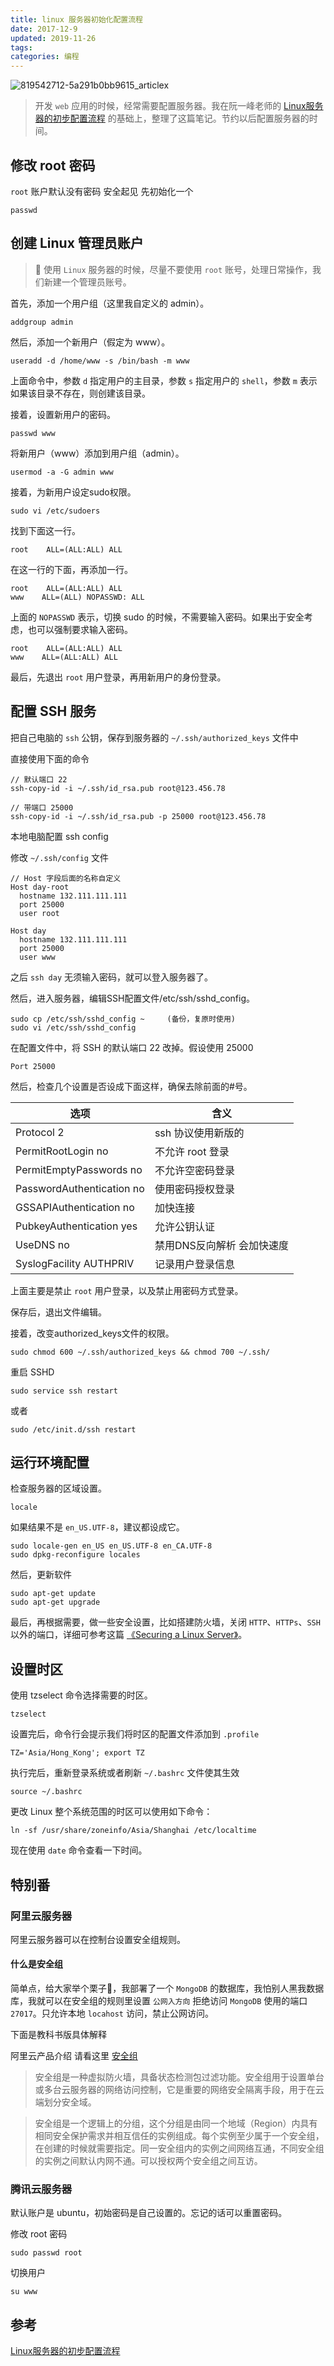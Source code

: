 ```yaml
---
title: linux 服务器初始化配置流程
date: 2017-12-9
updated: 2019-11-26
tags:
categories: 编程
---
```


![819542712-5a291b0bb9615_articlex](/media/819542712-5a291b0bb9615_articlex.jpeg)

> 开发 `web` 应用的时候，经常需要配置服务器。我在阮一峰老师的 [Linux服务器的初步配置流程](http://www.ruanyifeng.com/blog/2014/03/server_setup.html) 的基础上，整理了这篇笔记。节约以后配置服务器的时间。 

## 修改 root 密码

`root` 账户默认没有密码 安全起见 先初始化一个

```
passwd
```

## 创建 Linux 管理员账户

> 🐧 使用 `Linux` 服务器的时候，尽量不要使用 `root` 账号，处理日常操作，我们新建一个管理员账号。

首先，添加一个用户组（这里我自定义的 admin）。

```
addgroup admin
```

然后，添加一个新用户（假定为 www）。

```
useradd -d /home/www -s /bin/bash -m www

```

上面命令中，参数 `d` 指定用户的主目录，参数 `s` 指定用户的 `shell`，参数 `m` 表示如果该目录不存在，则创建该目录。

接着，设置新用户的密码。

```
passwd www
```

将新用户（www）添加到用户组（admin）。

```
usermod -a -G admin www 
```
接着，为新用户设定sudo权限。

```
sudo vi /etc/sudoers
```

找到下面这一行。

```
root    ALL=(ALL:ALL) ALL
```

在这一行的下面，再添加一行。

```
root    ALL=(ALL:ALL) ALL
www    ALL=(ALL) NOPASSWD: ALL
```

上面的 `NOPASSWD` 表示，切换 sudo 的时候，不需要输入密码。如果出于安全考虑，也可以强制要求输入密码。

```
root    ALL=(ALL:ALL) ALL
www    ALL=(ALL:ALL) ALL
```

最后，先退出 `root` 用户登录，再用新用户的身份登录。

## 配置 SSH 服务

把自己电脑的 `ssh` 公钥，保存到服务器的 `~/.ssh/authorized_keys` 文件中

直接使用下面的命令

```
// 默认端口 22
ssh-copy-id -i ~/.ssh/id_rsa.pub root@123.456.78

// 带端口 25000
ssh-copy-id -i ~/.ssh/id_rsa.pub -p 25000 root@123.456.78
```

本地电脑配置 ssh config

修改 `~/.ssh/config` 文件

```
// Host 字段后面的名称自定义
Host day-root
  hostname 132.111.111.111
  port 25000
  user root

Host day
  hostname 132.111.111.111
  port 25000
  user www
```

之后 `ssh day` 无须输入密码，就可以登入服务器了。

然后，进入服务器，编辑SSH配置文件/etc/ssh/sshd_config。

```
sudo cp /etc/ssh/sshd_config ~     (备份，复原时使用)
sudo vi /etc/ssh/sshd_config
```

在配置文件中，将 SSH 的默认端口 22 改掉。假设使用 25000

```
Port 25000
```

然后，检查几个设置是否设成下面这样，确保去除前面的#号。

选项|含义
---|---
Protocol 2  | ssh 协议使用新版的
PermitRootLogin no |不允许 root 登录
PermitEmptyPasswords no |  不允许空密码登录
PasswordAuthentication no |  使用密码授权登录
GSSAPIAuthentication no | 加快连接
PubkeyAuthentication yes | 允许公钥认证
UseDNS no | 禁用DNS反向解析 会加快速度
SyslogFacility AUTHPRIV | 记录用户登录信息

上面主要是禁止 `root` 用户登录，以及禁止用密码方式登录。

保存后，退出文件编辑。

接着，改变authorized_keys文件的权限。

```
sudo chmod 600 ~/.ssh/authorized_keys && chmod 700 ~/.ssh/
```

重启 SSHD

```
sudo service ssh restart
```

或者

```
sudo /etc/init.d/ssh restart
```

## 运行环境配置

检查服务器的区域设置。

```
locale
```

如果结果不是 `en_US.UTF-8`，建议都设成它。

```
sudo locale-gen en_US en_US.UTF-8 en_CA.UTF-8
sudo dpkg-reconfigure locales
```

然后，更新软件

```
sudo apt-get update
sudo apt-get upgrade
```

最后，再根据需要，做一些安全设置，比如搭建防火墙，关闭 `HTTP`、`HTTPs`、`SSH` 以外的端口，详细可参考这篇 [《Securing a Linux Server》](http://spenserj.com/blog/2013/07/15/securing-a-linux-server/)。

## 设置时区

使用 tzselect 命令选择需要的时区。

```shell
tzselect
```

设置完后，命令行会提示我们将时区的配置文件添加到 `.profile`

```shell
TZ='Asia/Hong_Kong'; export TZ
```

执行完后，重新登录系统或者刷新 `~/.bashrc` 文件使其生效

```shell
source ~/.bashrc
```

更改 Linux 整个系统范围的时区可以使用如下命令：

```shell
ln -sf /usr/share/zoneinfo/Asia/Shanghai /etc/localtime
```

现在使用 `date` 命令查看一下时间。

## 特别番

### 阿里云服务器

阿里云服务器可以在控制台设置安全组规则。

#### 什么是安全组

简单点，给大家举个栗子🌰，我部署了一个 `MongoDB` 的数据库，我怕别人黑我数据库，我就可以在安全组的规则里设置 `公网入方向` 拒绝访问 `MongoDB` 使用的端口 `27017`。只允许本地 `locahost` 访问，禁止公网访问。

下面是教科书版具体解释

阿里云产品介绍 请看这里 [安全组](https://www.alibabacloud.com/help/zh/doc-detail/25387.htm)

> 安全组是一种虚拟防火墙，具备状态检测包过滤功能。安全组用于设置单台或多台云服务器的网络访问控制，它是重要的网络安全隔离手段，用于在云端划分安全域。

>安全组是一个逻辑上的分组，这个分组是由同一个地域（Region）内具有相同安全保护需求并相互信任的实例组成。每个实例至少属于一个安全组，在创建的时候就需要指定。同一安全组内的实例之间网络互通，不同安全组的实例之间默认内网不通。可以授权两个安全组之间互访。

### 腾讯云服务器

默认账户是 ubuntu，初始密码是自己设置的。忘记的话可以重置密码。

修改 root 密码

```shell
sudo passwd root
```

切换用户

```shell
su www
```

## 参考
[Linux服务器的初步配置流程](http://www.ruanyifeng.com/blog/2014/03/server_setup.html)


